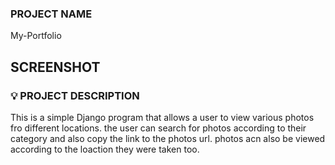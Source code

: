 ### PROJECT NAME

My-Portfolio


## SCREENSHOT

<!-- ![MYPORTFOLIO](/app/static/images/PORcreenshot.png) -->

### :bulb: PROJECT DESCRIPTION

This is a simple Django program that allows a user to view various photos fro different locations. the user can search for photos according to their category and also copy the link to the photos url. photos acn also be viewed according to the loaction they were taken too.
